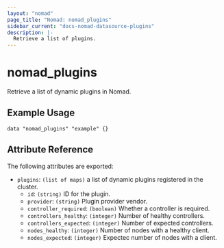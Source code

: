 ```yaml
---
layout: "nomad"
page_title: "Nomad: nomad_plugins"
sidebar_current: "docs-nomad-datasource-plugins"
description: |-
  Retrieve a list of plugins.
---
```


# nomad_plugins

Retrieve a list of dynamic plugins in Nomad.

## Example Usage

```hcl
data "nomad_plugins" "example" {}
```

## Attribute Reference

The following attributes are exported:

* `plugins`: `(list of maps)` a list of dynamic plugins registered in the cluster.
  * `id`: `(string)` ID for the plugin.
  * `provider`: `(string)` Plugin provider vendor.
  * `controller_required`: `(boolean)` Whether a controller is required.
  * `controllers_healthy`: `(integer)` Number of healthy controllers.
  * `controllers_expected`: `(integer)` Number of expected controllers.
  * `nodes_healthy`: `(integer)` Number of nodes with a healthy client.
  * `nodes_expected`: `(integer)` Expectec number of nodes with a client.
